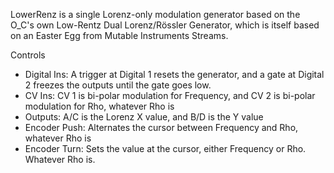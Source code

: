 LowerRenz is a single Lorenz-only modulation generator based on the O_C's own Low-Rentz Dual Lorenz/Rössler Generator, which is itself based on an Easter Egg from Mutable Instruments Streams.

Controls
* Digital Ins: A trigger at Digital 1 resets the generator, and a gate at Digital 2 freezes the outputs until the gate goes low.
* CV Ins: CV 1 is bi-polar modulation for Frequency, and CV 2 is bi-polar modulation for Rho, whatever Rho is
* Outputs: A/C is the Lorenz X value, and B/D is the Y value
* Encoder Push: Alternates the cursor between Frequency and Rho, whatever Rho is
* Encoder Turn: Sets the value at the cursor, either Frequency or Rho. Whatever Rho is.